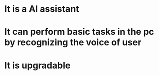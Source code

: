 # It is a AI assistant 
# It can perform basic tasks in the pc by recognizing the voice of user
# It is upgradable 
